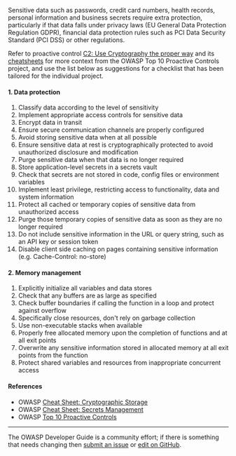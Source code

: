 Sensitive data such as passwords, credit card numbers, health records, personal information and business secrets
require extra protection, particularly if that data falls under privacy laws (EU General Data Protection Regulation GDPR),
financial data protection rules such as PCI Data Security Standard (PCI DSS) or other regulations.

Refer to proactive control [C2: Use Cryptography the proper way][control2] and its [cheatsheets][csproactive-c8]
for more context from the OWASP Top 10 Proactive Controls project,
and use the list below as suggestions for a checklist that has been tailored for the individual project.

#### 1. Data protection

1. Classify data according to the level of sensitivity
2. Implement appropriate access controls for sensitive data
3. Encrypt data in transit
4. Ensure secure communication channels are properly configured
5. Avoid storing sensitive data when at all possible
6. Ensure sensitive data at rest is cryptographically protected to avoid unauthorized disclosure and modification
7. Purge sensitive data when that data is no longer required
8. Store application-level secrets in a secrets vault
9. Check that secrets are not stored in code, config files or environment variables
10. Implement least privilege, restricting access to functionality, data and system information
11. Protect all cached or temporary copies of sensitive data from unauthorized access
12. Purge those temporary copies of sensitive data as soon as they are no longer required
13. Do not include sensitive information in the URL or query string, such as an API key or session token
14. Disable client side caching on pages containing sensitive information (e.g. Cache-Control: no-store)

#### 2. Memory management

1. Explicitly initialize all variables and data stores
2. Check that any buffers are as large as specified
3. Check buffer boundaries if calling the function in a loop and protect against overflow
4. Specifically close resources, don't rely on garbage collection
5. Use non-executable stacks when available
6. Properly free allocated memory upon the completion of functions and at all exit points
7. Overwrite any sensitive information stored in allocated memory at all exit points from the function
8. Protect shared variables and resources from inappropriate concurrent access

#### References

* OWASP [Cheat Sheet: Cryptographic Storage][cscs]
* OWASP [Cheat Sheet: Secrets Management][cssm]
* OWASP [Top 10 Proactive Controls][proactive10]

----

The OWASP Developer Guide is a community effort; if there is something that needs changing
then [submit an issue][issue060208] or [edit on GitHub][edit060208].

[csproactive-c8]: https://cheatsheetseries.owasp.org/IndexProactiveControls.html#c8-protect-data-everywhere
[control2]: https://top10proactive.owasp.org/the-top-10/c2-crypto/
[cscs]: https://cheatsheetseries.owasp.org/cheatsheets/Cryptographic_Storage_Cheat_Sheet
[cssm]: https://cheatsheetseries.owasp.org/cheatsheets/Secrets_Management_Cheat_Sheet
[edit060208]: https://github.com/OWASP/DevGuide/blob/main/docs/en/04-design/02-web-app-checklist/08-protect-data.md
[issue060208]: https://github.com/OWASP/DevGuide/issues/new?labels=enhancement&template=request.md&title=Update:%2004-design/02-web-app-checklist/08-protect-data
[proactive10]: https://top10proactive.owasp.org/
